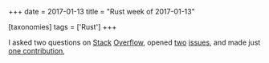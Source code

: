 +++
date = 2017-01-13
title = "Rust week of 2017-01-13"

[taxonomies]
tags = ['Rust']
+++

I asked two questions on [Stack][] [Overflow], opened [two][] [issues],
and made just [one contribution],

  [Stack]: http://stackoverflow.com/q/41637995/321731
  [Overflow]: http://stackoverflow.com/q/41723327/321731
  [two]: https://github.com/rust-lang/rust/issues/39126
  [issues]: https://github.com/alexcrichton/curl-rust/issues/143
  [one contribution]: https://github.com/alexcrichton/curl-rust/pull/142
